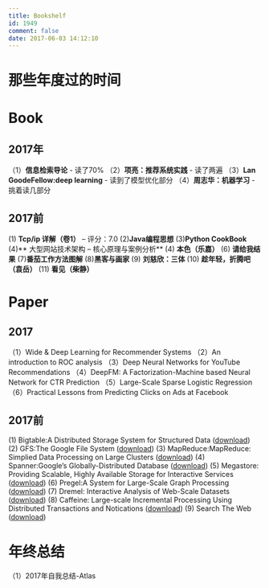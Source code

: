 ```yaml
---
title: Bookshelf
id: 1949
comment: false
date: 2017-06-03 14:12:10
---
```


# 那些年度过的时间

# Book

## 2017年
（1）**信息检索导论**  - 读了70%
（2）**项亮：推荐系统实践** - 读了两遍
（3）**Lan GoodeFellow:deep learning** - 读到了模型优化部分
（4）**周志华：机器学习** - 挑着读几部分

## 2017前
(1) **Tcp/ip 详解（卷1）** – 评分：7.0
(2)**Java编程思想**
(3)**Python CookBook**
(4)** 大型网站技术架构 – 核心原理与案例分析**
(4) **本色（乐嘉）**
(6) **请给我结果**
(7)**番茄工作方法图解**
(8)**黑客与画家**
(9) **刘慈欣：三体** 
(10) **趁年轻，折腾吧（袁岳）**
(11) **看见（柴静）**

# Paper
## 2017
（1）Wide & Deep Learning for Recommender Systems
（2）An introduction to ROC analysis
（3）Deep Neural Networks for YouTube Recommendations
（4）DeepFM: A Factorization-Machine based Neural Network for CTR Prediction
（5）Large-Scale Sparse Logistic Regression
（6）Practical Lessons from Predicting Clicks on Ads at Facebook

## 2017前
(1) Bigtable:A Distributed Storage System for Structured Data ([download](http://document-save.qiniudn.com/zhangxiaolong.orgbigtable-osdi06.pdf))
(2) GFS:The Google File System ([download](http://document-save.qiniudn.com/zhangxiaolong.orggfs-sosp2003.pdf))
(3) MapReduce:MapReduce: Simplied Data Processing on Large Clusters ([download](http://document-save.qiniudn.com/zhangxiaolong.orgmapreduce-osdi04.pdf))
(4) Spanner:Google’s Globally-Distributed Database ([download](http://document-save.qiniudn.com/zhangxiaolong.orgspanner-osdi2012.pdf))
(5) Megastore: Providing Scalable, Highly Available Storage for Interactive Services ([download](http://document-save.qiniudn.com/zhangxiaolong.orgmegastore.pdf))
(6) Pregel:A System for Large-Scale Graph Processing ([download](http://document-save.qiniudn.com/zhangxiaolong.orgPregel.pdf))
(7) Dremel: Interactive Analysis of Web-Scale Datasets ([download](http://document-save.qiniudn.com/zhangxiaolong.orgDremel.pdf))
(8) Caffeine: Large-scale Incremental Processing Using Distributed Transactions and Notications ([download](http://document-save.qiniudn.com/zhangxiaolong.orgCaffeine%20-1.pdf))
(9) Search The Web ([download](http://document-save.qiniudn.com/web%E6%90%9C%E7%B4%A2%E5%BC%95%E6%93%8E%E6%A6%82%E8%AE%BA%E2%80%94%E2%80%94searching_the_web.pdf))

# 年终总结
（1）2017年自我总结-Atlas